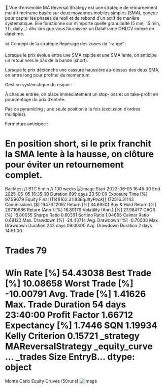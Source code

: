 🎯 Vue d’ensemble
MA Reversal Strategy est une stratégie de retournement multi-timeframe basée sur deux moyennes mobiles simples (SMA), conçue pour capter les phases de repli et de rebond d’un actif de manière systématique. Elle fonctionne sur n’importe quelle granularité (5 min, 15 min, 1 h, daily…) dès lors que vous fournissez un DataFrame OHLCV indexé en datetime.

📊 Concept de la stratégie
Repérage des zones de “range” :

Lorsque le prix évolue entre une SMA rapide et une SMA lente, on anticipe un retour vers le bas de la bande (short).

Lorsque le prix déclenche une cassure haussière au-dessus des deux SMA, on entre long pour profiter du momentum.

Gestion systématique du risque :

À chaque entrée, on place immédiatement un stop-loss et un take-profit en pourcentage du prix d’entrée.

Pas de pyramiding ; une seule position à la fois (exclusion d’ordres multiples).

Fermeture anticipée :

En position short, si le prix franchit la SMA lente à la hausse, on clôture pour éviter un retournement complet.
====================================================================
Backtest // BTC 5 min // 100 weeks
![image](https://github.com/user-attachments/assets/fa1a3af9-75df-427d-b887-6afa6db63713)
Start                     2023-06-05 16:45:00
End                       2025-05-05 16:35:00
Duration                    699 days 23:50:00
Exposure Time [%]                    97.99679
Equity Final [$]                 148162.31183
Equity Peak [$]                  172516.31143
Commissions [$]                   19473.12097
Return [%]                           34.69301
Buy & Hold Return [%]               267.10686
Return (Ann.) [%]                    16.89179
Volatility (Ann.) [%]                27.98477
CAGR [%]                             16.80055
Sharpe Ratio                          0.60361
Sortino Ratio                         1.04695
Calmar Ratio                          0.69123
Max. Drawdown [%]                   -24.43714
Avg. Drawdown [%]                    -0.70008
Max. Drawdown Duration      242 days 09:00:00
Avg. Drawdown Duration        2 days 14:51:00
# Trades                                   79
Win Rate [%]                         54.43038
Best Trade [%]                       10.08658
Worst Trade [%]                     -10.00791
Avg. Trade [%]                        1.41626
Max. Trade Duration          54 days 23:40:00
Profit Factor                         1.66712
Expectancy [%]                         1.7446
SQN                                   1.19934
Kelly Criterion                       0.15721
_strategy                  MAReversalStrategy
_equity_curve                             ...
_trades                       Size  EntryB...
dtype: object
====================================================================
Monte Carlo Equity Cruves (50runs)
![image](https://github.com/user-attachments/assets/fc6413f4-6463-438a-8f00-5573d4aa5733)
